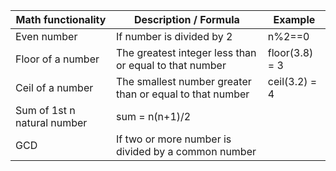 | Math functionality          | Description / Formula                                    | Example        |
| --------------------------- | -------------------------------------------------------- | -------------- |
| Even number                 | If number is divided by 2                                | n%2==0         |
| Floor of a number           | The greatest integer less than or equal to that number   | floor(3.8) = 3 |
| Ceil of a number            | The smallest number greater than or equal to that number | ceil(3.2) = 4  |
| Sum of 1st n natural number | sum = n(n+1)/2                                           |
| GCD                         | If two or more number is divided by a common number      |
